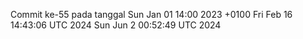 Commit ke-55 pada tanggal Sun Jan 01 14:00 2023 +0100
Fri Feb 16 14:43:06 UTC 2024
Sun Jun  2 00:52:49 UTC 2024
